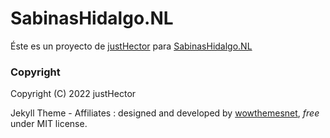 # SabinasHidalgo.NL

Éste es un proyecto de [justHector](https://twitter.com/_justHector) para [SabinasHidalgo.NL](https://sabinashidalgo.nl/)

### Copyright

Copyright (C) 2022 justHector

Jekyll Theme - Affiliates : designed and developed by [wowthemesnet](https://www.wowthemes.net), *free* under MIT license.






